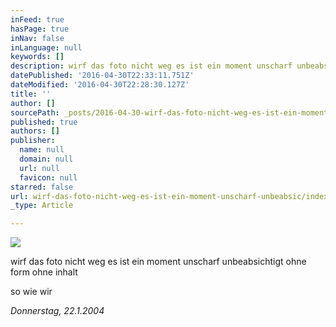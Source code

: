 ```yaml
---
inFeed: true
hasPage: true
inNav: false
inLanguage: null
keywords: []
description: wirf das foto nicht weg es ist ein moment unscharf unbeabsichtigt ohne form ohne inhalt
datePublished: '2016-04-30T22:33:11.751Z'
dateModified: '2016-04-30T22:28:30.127Z'
title: ''
author: []
sourcePath: _posts/2016-04-30-wirf-das-foto-nicht-weg-es-ist-ein-moment-unscharf-unbeabsic.md
published: true
authors: []
publisher:
  name: null
  domain: null
  url: null
  favicon: null
starred: false
url: wirf-das-foto-nicht-weg-es-ist-ein-moment-unscharf-unbeabsic/index.html
_type: Article

---
```

![](https://the-grid-user-content.s3-us-west-2.amazonaws.com/bcbb30da-fc0f-4599-98af-2dce0080be7b.jpg)

wirf das foto nicht weg es ist ein moment unscharf unbeabsichtigt ohne form ohne inhalt

so wie wir

_Donnerstag, 22.1.2004_